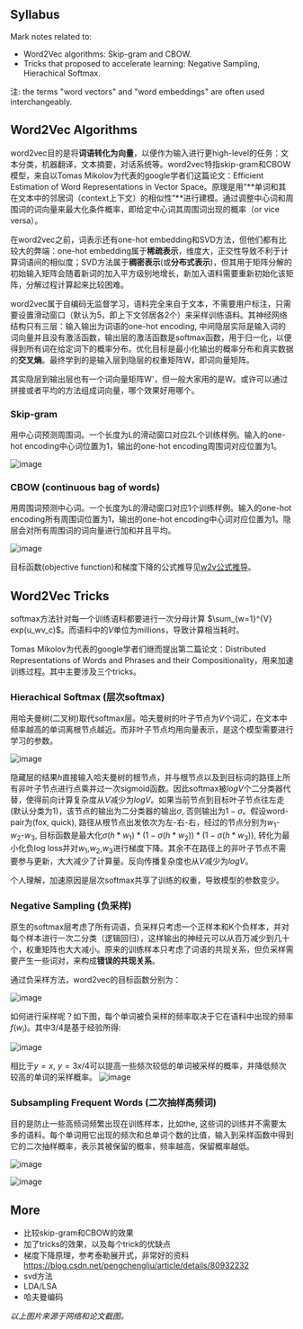 ## Syllabus

Mark notes related to:

* Word2Vec algorithms: Skip-gram and CBOW. 
* Tricks that proposed to accelerate learning: Negative Sampling, Hierachical Softmax.

注: the terms "word vectors" and "word embeddings" are often used interchangeably.

## Word2Vec Algorithms

word2vec目的是将**词语转化为向量**，以便作为输入进行更high-level的任务：文本分类，机器翻译，文本摘要，对话系统等。word2vec特指skip-gram和CBOW模型，来自以Tomas Mikolov为代表的google学者们这篇论文：Efficient Estimation of Word Representations in Vector Space。原理是用“**单词和其在文本中的邻居词（context上下文）的相似性”**进行建模。通过调整中心词和周围词的词向量来最大化条件概率，即给定中心词其周围词出现的概率（or vice versa）。

在word2vec之前，词表示还有one-hot embedding和SVD方法，但他们都有比较大的弊端：one-hot embedding属于**稀疏表示**，维度大，正交性导致不利于计算词语间的相似度；SVD方法属于**稠密表示**(或**分布式表示**)，但其用于矩阵分解的初始输入矩阵会随着新词的加入平方级别地增长，新加入语料需要重新初始化该矩阵，分解过程计算起来比较困难。


word2vec属于自编码无监督学习，语料完全来自于文本，不需要用户标注，只需要设置滑动窗口（默认为5，即上下文邻居各2个）来采样训练语料。其神经网络结构只有三层：输入输出为词语的one-hot encoding, 中间隐层实际是输入词的词向量并且没有激活函数，输出层的激活函数是softmax函数，用于归一化，以便得到所有词在给定词下的概率分布。优化目标是最小化输出的概率分布和真实数据的**交叉熵**。最终学到的是输入层到隐层的权重矩阵W，即词向量矩阵。

其实隐层到输出层也有一个词向量矩阵W'，但一般大家用的是W。或许可以通过拼接或者平均的方法组成词向量，哪个效果好用哪个。

### Skip-gram
用中心词预测周围词。一个长度为L的滑动窗口对应2L个训练样例。输入的one-hot encoding中心词位置为1，输出的one-hot encoding周围词对应位置为1。
	
![image](https://raw.githubusercontent.com/fionattu/nlp_algorithms/master/embedding/pics/skipgram.png) 

### CBOW (continuous bag of words)

用周围词预测中心词。一个长度为L的滑动窗口对应1个训练样例。输入的one-hot encoding所有周围词位置为1，输出的one-hot encoding中心词对应位置为1。隐层会对所有周围词的词向量进行加和并且平均。

![image](https://raw.githubusercontent.com/fionattu/nlp_algorithms/master/embedding/pics/cbow.png)
	
目标函数(objective function)和梯度下降的公式推导见<a href="https://github.com/fionattu/nlp_algorithms/blob/master/embedding/pics/w2v_derivation.pdf" target="_blank" rel="noopener">w2v公式推导</a>。

## Word2Vec Tricks

softmax方法针对每一个训练语料都要进行一次分母计算 $\sum_{w=1}^{V} exp(u_wv_c)$。而语料中的$V$单位为millions，导致计算相当耗时。

Tomas Mikolov为代表的google学者们继而提出第二篇论文：Distributed Representations of Words and Phrases and their Compositionality，用来加速训练过程。其中主要涉及三个tricks。

### Hierachical Softmax (层次softmax)
用哈夫曼树(二叉树)取代softmax层。哈夫曼树的叶子节点为$V$个词汇，在文本中频率越高的单词离根节点越近。而非叶子节点均用向量表示，是这个模型需要进行学习的参数。
	
![image](https://raw.githubusercontent.com/fionattu/nlp_algorithms/master/embedding/pics/hierachical_softmax.png)
  
隐藏层的结果$h$直接输入哈夫曼树的根节点，并与根节点以及到目标词的路径上所有非叶子节点进行点乘并过一次sigmoid函数。因此softmax被$logV$个二分类器代替，使得前向计算复杂度从$V$减少为$logV$。如果当前节点到目标叶子节点往左走(默认分类为1)，该节点的输出为二分类器的输出$\sigma$, 否则输出为$1-\sigma$。假设word-pair为(fox, quick), 路径从根节点出发依次为左-右-右，经过的节点分别为$w_1$-$w_2$-$w_3$, 目标函数是最大化$\sigma(h*w_1)*(1-\sigma(h*w_2))*(1-\sigma(h*w_3))$, 转化为最小化负log loss并对$w_1$,$w_2$,$w_3$进行梯度下降。其余不在路径上的非叶子节点不需要参与更新，大大减少了计算量。反向传播复杂度也从$V$减少为$logV$。

个人理解，加速原因是层次softmax共享了训练的权重，导致模型的参数变少。
  
### Negative Sampling (负采样)

原生的softmax层考虑了所有词语，负采样只考虑一个正样本和K个负样本，并对每个样本进行一次二分类（逻辑回归），这样输出的神经元可以从百万减少到几十个，权重矩阵也大大减小。原来的训练样本只考虑了词语的共现关系，但负采样需要产生一些词对，来构成**错误的共现关系**。

通过负采样方法，word2vec的目标函数分别为：

![image](https://raw.githubusercontent.com/fionattu/nlp_algorithms/master/embedding/pics/objfunc_negsampling.png)
  
如何进行采样呢？如下图，每个单词被负采样的频率取决于它在语料中出现的频率$f(w_i)$。其中$3/4$是基于经验所得:

![image](https://raw.githubusercontent.com/fionattu/nlp_algorithms/master/embedding/pics/negative_sampling_1.png)

相比于$y=x$, $y=3x/4$可以提高一些频次较低的单词被采样的概率，并降低频次较高的单词的采样概率。
![image](https://raw.githubusercontent.com/fionattu/nlp_algorithms/master/embedding/pics/negative_sampling_2.png)


  
### Subsampling Frequent Words (二次抽样高频词)
	
目的是防止一些高频词频繁出现在训练样本，比如the, 这些词的训练并不需要太多的语料。每个单词用它出现的频次和总单词个数的比值，输入到采样函数中得到它的二次抽样概率，表示其被保留的概率，频率越高，保留概率越低。

![image](https://raw.githubusercontent.com/fionattu/nlp_algorithms/master/embedding/pics/subsampling_frequent_words_1.png)

![image](https://raw.githubusercontent.com/fionattu/nlp_algorithms/master/embedding/pics/subsampling_frequent_words_2.png)

## More

* 比较skip-gram和CBOW的效果
* 加了tricks的效果，以及每个trick的优缺点
* 梯度下降原理，参考泰勒展开式，非常好的资料 https://blog.csdn.net/pengchengliu/article/details/80932232
* svd方法
* LDA/LSA
* 哈夫曼编码

*以上图片来源于网络和论文截图。*